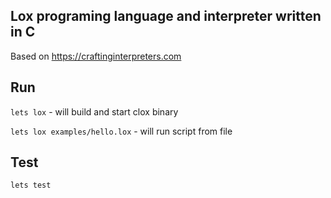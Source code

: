 Lox programing language and interpreter written in C
---

Based on https://craftinginterpreters.com

## Run

`lets lox` - will build and start clox binary

`lets lox examples/hello.lox` - will run script from file

## Test

`lets test`
